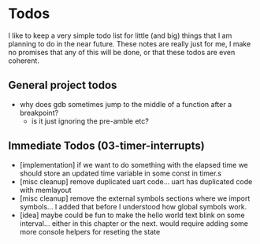 # Todos
I like to keep a very simple todo list for little (and big) things that I am planning to do in the near future.
These notes are really just for me, I make no promises that any of this will be done, or that these todos are even coherent.

## General project todos
- why does gdb sometimes jump to the middle of a function after a breakpoint?
  - is it just ignoring the pre-amble etc?

## Immediate Todos (03-timer-interrupts)
  - [implementation] if we want to do something with the elapsed time we should store an updated time variable in some const in timer.s
  - [misc cleanup] remove duplicated uart code... uart has duplicated code with memlayout
  - [misc cleanup] remove the external symbols sections where we import symbols... I added that before I understood how global symbols work.
  - [idea] maybe could be fun to make the hello world text blink on some interval... either in this chapter or the next. would require adding some more console helpers for reseting the state
